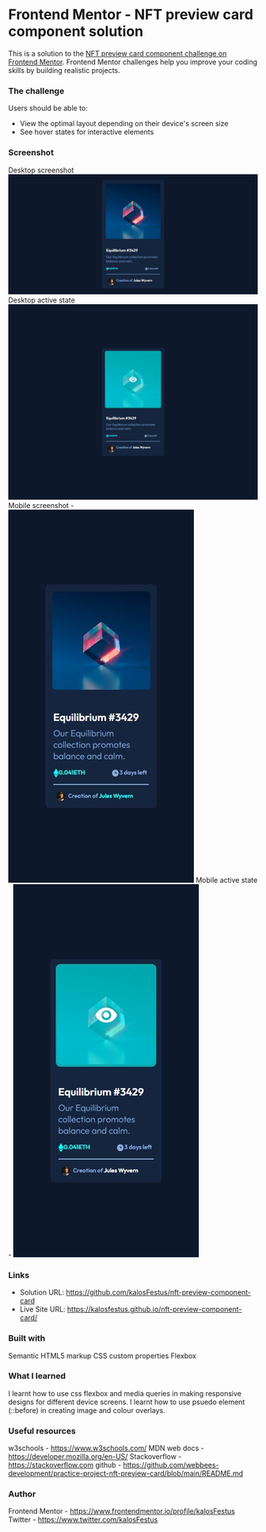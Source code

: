 # Frontend Mentor - NFT preview card component solution

This is a solution to the [NFT preview card component challenge on Frontend Mentor](https://www.frontendmentor.io/challenges/nft-preview-card-component-SbdUL_w0U). Frontend Mentor challenges help you improve your coding skills by building realistic projects. 


### The challenge

Users should be able to:

- View the optimal layout depending on their device's screen size
- See hover states for interactive elements

### Screenshot
Desktop screenshot ![Desktop screenshot](https://github.com/kalosFestus/nft-preview-component-card/blob/master/images/Desktop%20screenshot.jpeg "Desktop screenshot")
Desktop active state ![Desktop active state](https://github.com/kalosFestus/nft-preview-component-card/blob/master/images/desktop%20active%20screenshot.jpeg)
Mobile screenshot - ![Mobile screenshot](https://github.com/kalosFestus/nft-preview-component-card/blob/master/images/Mobile%20screenshot.jpeg)
Mobile active state - ![Mobile active state](https://github.com/kalosFestus/nft-preview-component-card/blob/master/images/mobile%20screenshot%20active.jpeg)

### Links

- Solution URL: https://github.com/kalosFestus/nft-preview-component-card
- Live Site URL: https://kalosfestus.github.io/nft-preview-component-card/

### Built with
Semantic HTML5 markup
CSS custom properties
Flexbox

### What I learned

I learnt how to use css flexbox and media queries in making responsive designs for different device screens.
I learnt how to use psuedo element (::before) in creating image and colour overlays.


### Useful resources
w3schools - https://www.w3schools.com/ 
MDN web docs - https://developer.mozilla.org/en-US/ 
Stackoverflow - https://stackoverflow.com
github - https://github.com/webbees-development/practice-project-nft-preview-card/blob/main/README.md


### Author
Frontend Mentor - https://www.frontendmentor.io/profile/kalosFestus
Twitter - https://www.twitter.com/kalosFestus
